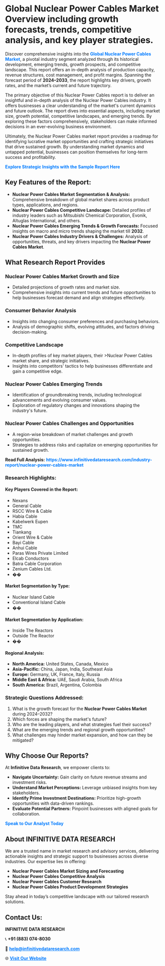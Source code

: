 <h1>Global Nuclear Power Cables Market Overview including growth forecasts, trends, competitive analysis, and key player strategies.</h1>
<p>
Discover comprehensive insights into the 
<a href="https://www.infinitivedataresearch.com/industry-report/nuclear-power-cables-market" rel="dofollow" style="color: #007BFF; text-decoration: none;"><strong>Global Nuclear Power Cables Market</strong></a>, a pivotal industry segment analyzed through its historical development, emerging trends, growth prospects, and competitive landscape. This report offers an in-depth analysis of production capacity, revenue structures, cost management, and profit margins. Spanning the forecast period of <strong>2024–2033</strong>, the report highlights key drivers, growth rates, and the market’s current and future trajectory.
</p>
<p>
The primary objective of this Nuclear Power Cables report is to deliver an insightful and in-depth analysis of the Nuclear Power Cables industry. It offers businesses a clear understanding of the market's current dynamics and future outlook. The report dives into essential aspects, including market size, growth potential, competitive landscapes, and emerging trends. By exploring these factors comprehensively, stakeholders can make informed decisions in an ever-evolving business environment.
</p>
<p>
Ultimately, the Nuclear Power Cables market report provides a roadmap for identifying lucrative market opportunities and crafting strategic initiatives that drive sustained growth. By understanding market dynamics and untapped potential, businesses can position themselves for long-term success and profitability.
</p>
<p>
<a href="https://www.infinitivedataresearch.com/request-sample/reportId=108393" style="color: #007BFF; text-decoration: none;"><strong>Explore Strategic Insights with the Sample Report Here</strong></a>
</p>

<h2>Key Features of the Report:</h2>
<ul>
<li><strong>Nuclear Power Cables Market Segmentation & Analysis:</strong> Comprehensive breakdown of global market shares across product types, applications, and regions.</li>
<li><strong>Nuclear Power Cables Competitive Landscape:</strong> Detailed profiles of industry leaders such as Mitsubishi Chemical Corporation, Evonik, Altuglas International, and others.</li>
<li><strong>Nuclear Power Cables Emerging Trends & Growth Forecasts:</strong> Focused insights on macro and micro trends shaping the market till <strong>2032</strong>.</li>
<li><strong>Nuclear Power Cables Industry Drivers & Challenges:</strong> Analysis of opportunities, threats, and key drivers impacting the <strong>Nuclear Power Cables Market</strong>.</li>
</ul>

<h2>What Research Report Provides</h2>
<h3>Nuclear Power Cables Market Growth and Size</h3>
<ul>
<li>Detailed projections of growth rates and market size.</li>
<li>Comprehensive insights into current trends and future opportunities to help businesses forecast demand and align strategies effectively.</li>
</ul>

<h3>Consumer Behavior Analysis</h3>
<ul>
<li>Insights into changing consumer preferences and purchasing behaviors.</li>
<li>Analysis of demographic shifts, evolving attitudes, and factors driving decision-making.</li>
</ul>

<h3>Competitive Landscape</h3>
<ul>
<li>In-depth profiles of key market players, their >Nuclear Power Cables market share, and strategic initiatives.</li>
<li>Insights into competitors' tactics to help businesses differentiate and gain a competitive edge.</li>
</ul>

<h3>Nuclear Power Cables Emerging Trends</h3>
<ul>
<li>Identification of groundbreaking trends, including technological advancements and evolving consumer values.</li>
<li>Exploration of regulatory changes and innovations shaping the industry's future.</li>
</ul>

<h3>Nuclear Power Cables Challenges and Opportunities</h3>
<ul>
<li>A region-wise breakdown of market challenges and growth opportunities.</li>
<li>Strategies to address risks and capitalize on emerging opportunities for sustained growth.</li>
</ul>
<p><strong>Read Full Analysis:</strong> <a href="https://www.infinitivedataresearch.com/industry-report/nuclear-power-cables-market" rel="dofollow" style="color: #007BFF; text-decoration: none;"><strong>https://www.infinitivedataresearch.com/industry-report/nuclear-power-cables-market</strong></a></p>
<h3>Research Highlights:</h3>
<h4>Key Players Covered in the Report:</h4>
<ul><li>Nexans</li><li>General Cable</li><li>RSCC Wire &amp; Cable</li><li>Habia Cable</li><li>Kabelwerk Eupen</li><li>TMC</li><li>Tiankang</li><li>Orient Wire &amp; Cable</li><li>Bayi Cable</li><li>Anhui Cable</li><li>Paras Wires Private Limited</li><li>Elcab Conductors</li><li>Batra Cable Corporation</li><li>Zenium Cables Ltd.</li><li>��</li></ul>
<h4>Market Segmentation by Type:</h4>
<ul><li>Nuclear Island Cable</li><li>Conventional Island Cable</li><li>��</li></ul>
<h4>Market Segmentation by Application:</h4>
<ul><li>Inside The Reactors</li><li>Outside The Reactor</li><li>��</li></ul>

<h4>Regional Analysis:</h4>
<ul>
<li><strong>North America:</strong> United States, Canada, Mexico</li>
<li><strong>Asia-Pacific:</strong> China, Japan, India, Southeast Asia</li>
<li><strong>Europe:</strong> Germany, UK, France, Italy, Russia</li>
<li><strong>Middle East & Africa:</strong> UAE, Saudi Arabia, South Africa</li>
<li><strong>South America:</strong> Brazil, Argentina, Colombia</li>
</ul>

<h3>Strategic Questions Addressed:</h3>
<ol>
<li>What is the growth forecast for the <strong>Nuclear Power Cables Market</strong> during 2024–2032?</li>
<li>Which forces are shaping the market's future?</li>
<li>Who are the leading players, and what strategies fuel their success?</li>
<li>What are the emerging trends and regional growth opportunities?</li>
<li>What challenges may hinder market expansion, and how can they be mitigated?</li>
</ol>

<h2>Why Choose Our Reports?</h2>
<p>At <strong>Infinitive Data Research</strong>, we empower clients to:</p>
<ul>
<li><strong>Navigate Uncertainty:</strong> Gain clarity on future revenue streams and investment risks.</li>
<li><strong>Understand Market Perceptions:</strong> Leverage unbiased insights from key stakeholders.</li>
<li><strong>Identify Prime Investment Destinations:</strong> Prioritize high-growth opportunities with data-driven rankings.</li>
<li><strong>Evaluate Potential Partners:</strong> Pinpoint businesses with aligned goals for collaboration.</li>
</ul>
<p><a href="https://www.infinitivedataresearch.com/industry-report/nuclear-power-cables-market" rel="dofollow" style="color: #007BFF; text-decoration: none;"><strong>Speak to Our Analyst Today</strong></a></p>

<h2>About INFINITIVE DATA RESEARCH</h2>
<p>We are a trusted name in market research and advisory services, delivering actionable insights and strategic support to businesses across diverse industries. Our expertise lies in offering:</p>
<ul>
<li><strong>Nuclear Power Cables Market Sizing and Forecasting</strong></li>
<li><strong>Nuclear Power Cables Competitive Analysis</strong></li>
<li><strong>Nuclear Power Cables Customer Research</strong></li>
<li><strong>Nuclear Power Cables Product Development Strategies</strong></li>
</ul>
<p>Stay ahead in today’s competitive landscape with our tailored research solutions.</p>

<h2>Contact Us:</h2>
<p><strong>INFINITIVE DATA RESEARCH</strong></p>
<p>📞 <strong>+91 (883) 074-8030</strong></p>
<p>📧 <strong><a href="mailto:help@infinitivedataresearch.com" style="color: #007BFF;">help@infinitivedataresearch.com</a></strong></p>
<p>🌐 <strong><a href="https://www.infinitivedataresearch.com" rel="dofollow" style="color: #007BFF;">Visit Our Website</a></strong></p>